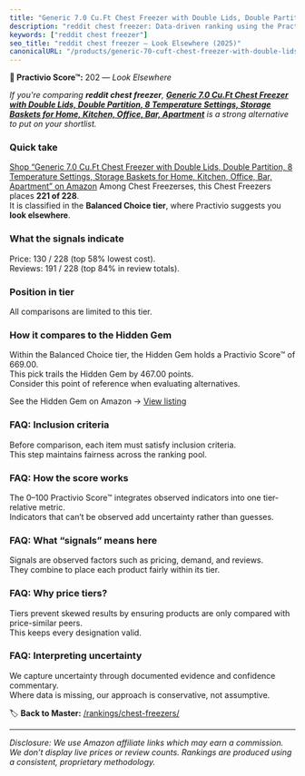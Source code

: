 ```yaml
---
title: "Generic 7.0 Cu.Ft Chest Freezer with Double Lids, Double Partition, 8 Temperature Settings, Storage Baskets for Home, Kitchen, Office, Bar, Apartment"
description: "reddit chest freezer: Data-driven ranking using the Practivio Score™. Positioned by quality, value, demand, findability, momentum."
keywords: ["reddit chest freezer"]
seo_title: "reddit chest freezer — Look Elsewhere (2025)"
canonicalURL: "/products/generic-70-cuft-chest-freezer-with-double-lids-double-partition-8-temperature-settings-storage-baskets-for-home-kitchen-office-bar-apartment-B0FPC6N1G5/"
---
```


**🚫 Practivio Score™:** 202 — _Look Elsewhere_


*If you're comparing **reddit chest freezer**, **[Generic 7.0 Cu.Ft Chest Freezer with Double Lids, Double Partition, 8 Temperature Settings, Storage Baskets for Home, Kitchen, Office, Bar, Apartment](https://www.amazon.com/dp/B0FPC6N1G5?tag=practivio-20)** is a strong alternative to put on your shortlist.*
### Quick take
[Shop “Generic 7.0 Cu.Ft Chest Freezer with Double Lids, Double Partition, 8 Temperature Settings, Storage Baskets for Home, Kitchen, Office, Bar, Apartment” on Amazon](https://www.amazon.com/dp/B0FPC6N1G5?tag=practivio-20)
Among Chest Freezerses, this Chest Freezers places **221 of 228**.  
It is classified in the **Balanced Choice tier**, where Practivio suggests you **look elsewhere**.

### What the signals indicate
Price: 130 / 228 (top 58% lowest cost).  
Reviews: 191 / 228 (top 84% in review totals).  

### Position in tier
All comparisons are limited to this tier.

### How it compares to the Hidden Gem
Within the Balanced Choice tier, the Hidden Gem holds a Practivio Score™ of 669.00.  
This pick trails the Hidden Gem by 467.00 points.  
Consider this point of reference when evaluating alternatives.  

See the Hidden Gem on Amazon → [View listing](https://www.amazon.com/dp/B00L7QVSXE?tag=practivio-20)

### FAQ: Inclusion criteria
Before comparison, each item must satisfy inclusion criteria.  
This step maintains fairness across the ranking pool.

### FAQ: How the score works
The 0–100 Practivio Score™ integrates observed indicators into one tier-relative metric.  
Indicators that can’t be observed add uncertainty rather than guesses.

### FAQ: What “signals” means here
Signals are observed factors such as pricing, demand, and reviews.  
They combine to place each product fairly within its tier.

### FAQ: Why price tiers?
Tiers prevent skewed results by ensuring products are only compared with price-similar peers.  
This keeps every designation valid.

### FAQ: Interpreting uncertainty
We capture uncertainty through documented evidence and confidence commentary.  
Where data is missing, our approach is conservative, not assumptive.


🏷️ **Back to Master:** [/rankings/chest-freezers/](/rankings/chest-freezers/)

---
_Disclosure: We use Amazon affiliate links which may earn a commission. We don’t display live prices or review counts. Rankings are produced using a consistent, proprietary methodology._
